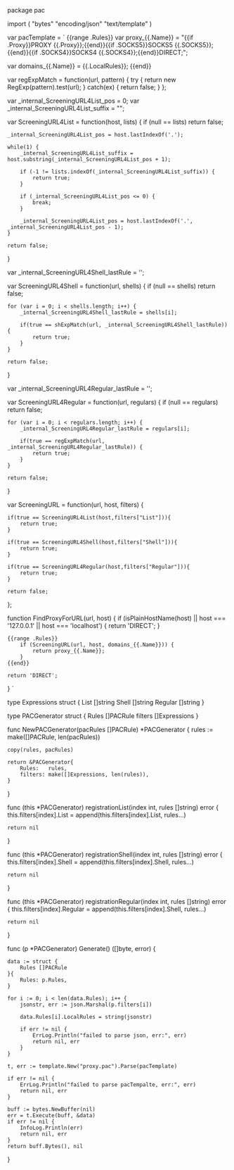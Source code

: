package pac

import (
	"bytes"
	"encoding/json"
	"text/template"
)

var pacTemplate = `
{{range .Rules}}
var proxy_{{.Name}} = "{{if .Proxy}}PROXY {{.Proxy}};{{end}}{{if .SOCKS5}}SOCKS5 {{.SOCKS5}};{{end}}{{if .SOCKS4}}SOCKS4 {{.SOCKS4}};{{end}}DIRECT;";

var domains_{{.Name}} = {{.LocalRules}};
{{end}}

var regExpMatch = function(url, pattern) {
    try {
        return new RegExp(pattern).test(url); 
    } catch(ex) {
        return false; 
    }
};

var _internal_ScreeningURL4List_pos = 0;
var _internal_ScreeningURL4List_suffix = "";

var ScreeningURL4List = function(host, lists) {
    if (null == lists)
        return false;

    _internal_ScreeningURL4List_pos = host.lastIndexOf('.');

    while(1) {
        _internal_ScreeningURL4List_suffix = host.substring(_internal_ScreeningURL4List_pos + 1);

	    if (-1 != lists.indexOf(_internal_ScreeningURL4List_suffix)) {
	        return true;
	    }

        if (_internal_ScreeningURL4List_pos <= 0) {
            break;
        }

        _internal_ScreeningURL4List_pos = host.lastIndexOf('.', _internal_ScreeningURL4List_pos - 1);
    }

    return false;
}

var _internal_ScreeningURL4Shell_lastRule = '';

var ScreeningURL4Shell = function(url, shells) {
    if (null == shells)
        return false;
	
    for (var i = 0; i < shells.length; i++) {
    	_internal_ScreeningURL4Shell_lastRule = shells[i];

    	if(true == shExpMatch(url, _internal_ScreeningURL4Shell_lastRule)) {
    		return true;
    	}
    }

	return false;
}

var _internal_ScreeningURL4Regular_lastRule = '';

var ScreeningURL4Regular = function(url, regulars) {
    if (null == regulars)
        return false;
	
    for (var i = 0; i < regulars.length; i++) {
    	_internal_ScreeningURL4Regular_lastRule = regulars[i];
    	
    	if(true == regExpMatch(url, _internal_ScreeningURL4Regular_lastRule)) {
    		return true;
    	}
    }

	return false;
}

var ScreeningURL = function(url, host, filters) {
 
	if(true == ScreeningURL4List(host,filters["List"])){
		return true;
	}
 
	if(true == ScreeningURL4Shell(host,filters["Shell"])){
		return true;
	}
 
	if(true == ScreeningURL4Regular(host,filters["Regular"])){
		return true;
	}

	return false;
};

function FindProxyForURL(url, host) {
	if (isPlainHostName(host) || host === '127.0.0.1' || host === 'localhost') {
        return 'DIRECT';
    }

    {{range .Rules}}
	    if (ScreeningURL(url, host, domains_{{.Name}})) {
	        return proxy_{{.Name}};
	    }
	{{end}}

    return 'DIRECT';
}
`

type Expressions struct {
	List    []string
	Shell   []string
	Regular []string
}

type PACGenerator struct {
	Rules   []PACRule
	filters []Expressions
}

func NewPACGenerator(pacRules []PACRule) *PACGenerator {
	rules := make([]PACRule, len(pacRules))

	copy(rules, pacRules)

	return &PACGenerator{
		Rules:   rules,
		filters: make([]Expressions, len(rules)),
	}
}

func (this *PACGenerator) registrationList(index int, rules []string) error {
	this.filters[index].List = append(this.filters[index].List, rules...)

	return nil
}

func (this *PACGenerator) registrationShell(index int, rules []string) error {
	this.filters[index].Shell = append(this.filters[index].Shell, rules...)

	return nil
}

func (this *PACGenerator) registrationRegular(index int, rules []string) error {
	this.filters[index].Regular = append(this.filters[index].Shell, rules...)

	return nil
}

func (p *PACGenerator) Generate() ([]byte, error) {

	data := struct {
		Rules []PACRule
	}{
		Rules: p.Rules,
	}

	for i := 0; i < len(data.Rules); i++ {
		jsonstr, err := json.Marshal(p.filters[i])

		data.Rules[i].LocalRules = string(jsonstr)

		if err != nil {
			ErrLog.Println("failed to parse json, err:", err)
			return nil, err
		}
	}

	t, err := template.New("proxy.pac").Parse(pacTemplate)

	if err != nil {
		ErrLog.Println("failed to parse pacTempalte, err:", err)
		return nil, err
	}

	buff := bytes.NewBuffer(nil)
	err = t.Execute(buff, &data)
	if err != nil {
		InfoLog.Println(err)
		return nil, err
	}
	return buff.Bytes(), nil
}

